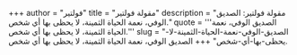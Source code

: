 +++
author = "فولتير"
title = "مقولة فولتير"
description = "مقولة فولتير: الصديق الوفي، نعمة الحياة الثمينة، لا يحظى بها أي شخص."
quote = '''الصديق الوفي، نعمة الحياة الثمينة، لا يحظى بها أي شخص.''' 
slug = "الصديق-الوفي-نعمة-الحياة-الثمينة-لا-يحظى-بها-أي-شخص"
+++
الصديق الوفي، نعمة الحياة الثمينة، لا يحظى بها أي شخص.
